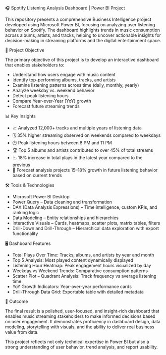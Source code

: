 🎧 Spotify Listening Analysis Dashboard | Power BI Project

This repository presents a comprehensive Business Intelligence project developed using Microsoft Power BI, focusing on analyzing user listening behavior on Spotify. The dashboard highlights trends in music consumption across albums, artists, and tracks, helping to uncover actionable insights for decision-making in streaming platforms and the digital entertainment space.

📌 Project Objective

The primary objective of this project is to develop an interactive dashboard that enables stakeholders to:

- Understand how users engage with music content
- Identify top-performing albums, tracks, and artists
- Examine listening patterns across time (daily, monthly, yearly)
- Analyze weekday vs. weekend behavior
- Detect peak listening hours
- Compare Year-over-Year (YoY) growth
- Forecast future streaming trends

📊 Key Insights

- 📈 Analyzed 12,000+ tracks and multiple years of listening data
- 🗓️ 35% higher streaming observed on weekends compared to weekdays
- 🕒 Peak listening hours between 8 PM and 11 PM
- 🏆 Top 5 albums and artists contributed to over 45% of total streams
- 📉 18% increase in total plays in the latest year compared to the previous
- 🔮 Forecast analysis projects 15–18% growth in future listening behavior based on current trends



🛠 Tools & Technologies

-  Microsoft Power BI Desktop
-  Power Query – Data cleaning and transformation
-  DAX (Data Analysis Expressions) – Time intelligence, custom KPIs, and ranking logic
-  Data Modeling – Entity relationships and hierarchies
-  Interactive Visuals  – Cards, heatmaps, scatter plots, matrix tables, filters
-  Drill-Down and Drill-Through – Hierarchical data exploration with export functionality


 🖥️ Dashboard Features

-  Total Plays Over Time: Tracks, albums, and artists by year and month  
-  Top 5 Analysis: Most played content dynamically displayed  
-  Listening Hour Heatmap: Peak engagement hours visualized by day  
-  Weekday vs Weekend Trends: Comparative consumption patterns  
-  Scatter Plot – Quadrant Analysis: Track frequency vs average listening time  
-  YoY Growth Indicators: Year-over-year performance cards  
-  Drill-Through Data Grid: Exportable table with detailed metadata


🎯 Outcome

The final result is a polished, user-focused, and insight-rich dashboard that enables music streaming stakeholders to make informed decisions based on user engagement. It demonstrates proficiency in dashboard design, data modeling, storytelling with visuals, and the ability to deliver real business value from data.

This project reflects not only technical expertise in Power BI but also a strong understanding of user behavior, trend analysis, and report usability.





